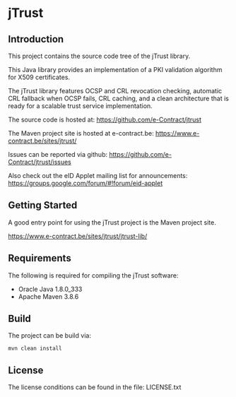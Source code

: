# jTrust

## Introduction

This project contains the source code tree of the jTrust library.

This Java library provides an implementation of a PKI validation algorithm for X509 certificates.

The jTrust library features OCSP and CRL revocation checking, automatic CRL fallback when OCSP fails, CRL caching, and a clean architecture that is ready for a scalable trust service implementation.

The source code is hosted at: https://github.com/e-Contract/jtrust

The Maven project site is hosted at e-contract.be: https://www.e-contract.be/sites/jtrust/

Issues can be reported via github: https://github.com/e-Contract/jtrust/issues

Also check out the eID Applet mailing list for announcements: https://groups.google.com/forum/#!forum/eid-applet


## Getting Started

A good entry point for using the jTrust project is the Maven project site.

https://www.e-contract.be/sites/jtrust/jtrust-lib/


## Requirements

The following is required for compiling the jTrust software:
* Oracle Java 1.8.0_333
* Apache Maven 3.8.6


## Build

The project can be build via:

```shell
mvn clean install
```


## License

The license conditions can be found in the file: LICENSE.txt
